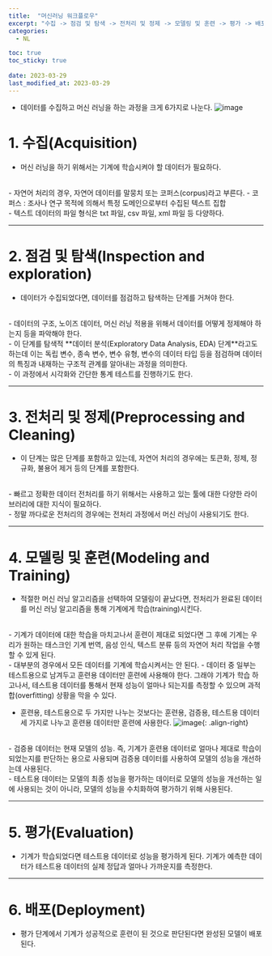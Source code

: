 ```yaml
---
title:  "머신러닝 워크플로우"
excerpt: "수집 -> 점검 및 탐색 -> 전처리 및 정제 -> 모델링 및 훈련 -> 평가 -> 배포"
categories:
  - NL

toc: true
toc_sticky: true
 
date: 2023-03-29
last_modified_at: 2023-03-29
---
```


- 데이터를 수집하고 머신 러닝을 하는 과정을 크게 6가지로 나눈다.
![image](https://wikidocs.net/images/page/31947/%EB%A8%B8%EC%8B%A0_%EB%9F%AC%EB%8B%9D_%EC%9B%8C%ED%81%AC%ED%94%8C%EB%A1%9C%EC%9A%B0.PNG)

# 1. 수집(Acquisition)

- 머신 러닝을 하기 위해서는 기계에 학습시켜야 할 데이터가 필요하다.  
<br>
- 자연어 처리의 경우, 자연어 데이터를 말뭉치 또는 코퍼스(corpus)라고 부른다.
  - 코퍼스 : 조사나 연구 목적에 의해서 특정 도메인으로부터 수집된 텍스트 집합  
<br>
 - 텍스트 데이터의 파일 형식은 txt 파일, csv 파일, xml 파일 등 다양하다.

---

# 2. 점검 및 탐색(Inspection and exploration)
- 데이터가 수집되었다면, 데이터를 점검하고 탐색하는 단계를 거쳐야 한다.   
<br>
- 데이터의 구조, 노이즈 데이터, 머신 러닝 적용을 위해서 데이터를 어떻게 정제해야 하는지 등을 파악해야 한다.  
<br>
- 이 단계를 탐색적 **데이터 분석(Exploratory Data Analysis, EDA) 단계**라고도 하는데 이는 독립 변수, 종속 변수, 변수 유형, 변수의 데이터 타입 등을 점검하며 데이터의 특징과 내재하는 구조적 관계를 알아내는 과정을 의미한다.  
<br>
- 이 과정에서 시각화와 간단한 통계 테스트를 진행하기도 한다.


---


# 3. 전처리 및 정제(Preprocessing and Cleaning)


- 이 단계는 많은 단계를 포함하고 있는데, 자연어 처리의 경우에는  토큰화, 정제, 정규화, 불용어 제거 등의 단계를 포함한다.   
<br>
- 빠르고 정확한 데이터 전처리를 하기 위해서는 사용하고 있는 툴에 대한 다양한 라이브러리에 대한 지식이 필요하다.   
<br>
- 정말 까다로운 전처리의 경우에는 전처리 과정에서 머신 러닝이 사용되기도 한다.   

--- 
# 4. 모델링 및 훈련(Modeling and Training)


- 적절한 머신 러닝 알고리즘을 선택하여 모델링이 끝났다면, 전처리가 완료된 데이터를 머신 러닝 알고리즘을 통해 기계에게 학습(training)시킨다.   
<br>
- 기계가 데이터에 대한 학습을 마치고나서 훈련이 제대로 되었다면 그 후에 기계는 우리가 원하는 태스크인 기계 번역, 음성 인식, 텍스트 분류 등의 자연어 처리 작업을 수행할 수 있게 된다.  
<br>
- 대부분의 경우에서 모든 데이터를 기계에 학습시켜서는 안 된다.  
  - 데이터 중 일부는 테스트용으로 남겨두고 훈련용 데이터만 훈련에 사용해야 한다. 그래야 기계가 학습 하고나서, 테스트용 데이터를 통해서 현재 성능이 얼마나 되는지를 측정할 수 있으며 과적합(overfitting) 상황을 막을 수 있다.   
<br>

  - 훈련용, 테스트용으로 두 가지만 나누는 것보다는 훈련용, 검증용, 테스트용 데이터 세 가지로 나누고 훈련용 데이터만 훈련에 사용한다.
  ![image](https://wikidocs.net/images/page/31947/%EB%8D%B0%EC%9D%B4%ED%84%B0.PNG){: .align-right}
<br>
- 검증용 데이터는 현재 모델의 성능. 즉, 기계가 훈련용 데이터로 얼마나 제대로 학습이 되었는지를 판단하는 용으로 사용되며 검증용 데이터를 사용하여 모델의 성능을 개선하는데 사용된다.   
<br>
- 테스트용 데이터는 모델의 최종 성능을 평가하는 데이터로 모델의 성능을 개선하는 일에 사용되는 것이 아니라, 모델의 성능을 수치화하여 평가하기 위해 사용된다.  

---

# 5. 평가(Evaluation)
- 기계가 학습되었다면 테스트용 데이터로 성능을 평가하게 된다. 기계가 예측한 데이터가 테스트용 데이터의 실제 정답과 얼마나 가까운지를 측정한다.  


---

# 6. 배포(Deployment)

- 평가 단계에서 기계가 성공적으로 훈련이 된 것으로 판단된다면 완성된 모델이 배포된다. 